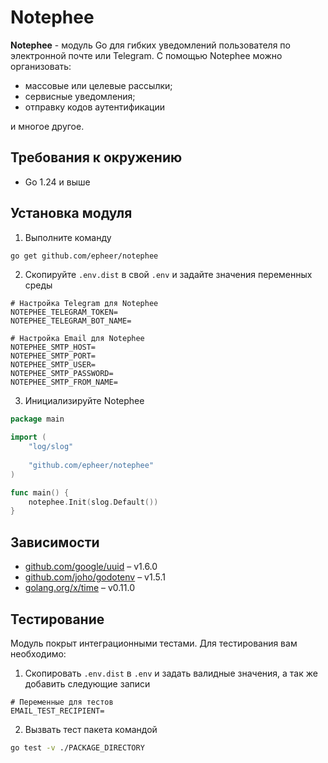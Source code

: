 # Notephee

**Notephee** - модуль Go для гибких уведомлений пользователя по электронной почте или Telegram. С помощью Notephee можно организовать:

- массовые или целевые рассылки;
- сервисные уведомления;
- отправку кодов аутентификации

и многое другое.

## Требования к окружению

- Go 1.24 и выше

## Установка модуля

1. Выполните команду
```bash
go get github.com/epheer/notephee
```

2. Скопируйте `.env.dist` в свой `.env` и задайте значения переменных среды
```dotenv
# Настройка Telegram для Notephee
NOTEPHEE_TELEGRAM_TOKEN=
NOTEPHEE_TELEGRAM_BOT_NAME=

# Настройка Email для Notephee
NOTEPHEE_SMTP_HOST=
NOTEPHEE_SMTP_PORT=
NOTEPHEE_SMTP_USER=
NOTEPHEE_SMTP_PASSWORD=
NOTEPHEE_SMTP_FROM_NAME=
```

3. Инициализируйте Notephee

```go
package main

import (
	"log/slog"
	
	"github.com/epheer/notephee"
)

func main() {
	notephee.Init(slog.Default())
}
```

## Зависимости

- [github.com/google/uuid](https://pkg.go.dev/github.com/google/uuid) – v1.6.0
- [github.com/joho/godotenv](https://pkg.go.dev/github.com/joho/godotenv) – v1.5.1
- [golang.org/x/time](https://pkg.go.dev/golang.org/x/time) – v0.11.0

## Тестирование

Модуль покрыт интеграционными тестами. Для тестирования вам необходимо:

1. Скопировать `.env.dist` в `.env` и задать валидные значения, а так же добавить следующие записи
```dotenv
# Переменные для тестов
EMAIL_TEST_RECIPIENT= 
```
2. Вызвать тест пакета командой
```bash
go test -v ./PACKAGE_DIRECTORY
```